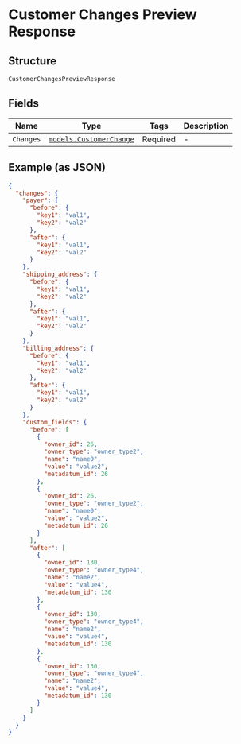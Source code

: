 
# Customer Changes Preview Response

## Structure

`CustomerChangesPreviewResponse`

## Fields

| Name | Type | Tags | Description |
|  --- | --- | --- | --- |
| `Changes` | [`models.CustomerChange`](customer-change.md) | Required | - |

## Example (as JSON)

```json
{
  "changes": {
    "payer": {
      "before": {
        "key1": "val1",
        "key2": "val2"
      },
      "after": {
        "key1": "val1",
        "key2": "val2"
      }
    },
    "shipping_address": {
      "before": {
        "key1": "val1",
        "key2": "val2"
      },
      "after": {
        "key1": "val1",
        "key2": "val2"
      }
    },
    "billing_address": {
      "before": {
        "key1": "val1",
        "key2": "val2"
      },
      "after": {
        "key1": "val1",
        "key2": "val2"
      }
    },
    "custom_fields": {
      "before": [
        {
          "owner_id": 26,
          "owner_type": "owner_type2",
          "name": "name0",
          "value": "value2",
          "metadatum_id": 26
        },
        {
          "owner_id": 26,
          "owner_type": "owner_type2",
          "name": "name0",
          "value": "value2",
          "metadatum_id": 26
        }
      ],
      "after": [
        {
          "owner_id": 130,
          "owner_type": "owner_type4",
          "name": "name2",
          "value": "value4",
          "metadatum_id": 130
        },
        {
          "owner_id": 130,
          "owner_type": "owner_type4",
          "name": "name2",
          "value": "value4",
          "metadatum_id": 130
        },
        {
          "owner_id": 130,
          "owner_type": "owner_type4",
          "name": "name2",
          "value": "value4",
          "metadatum_id": 130
        }
      ]
    }
  }
}
```

